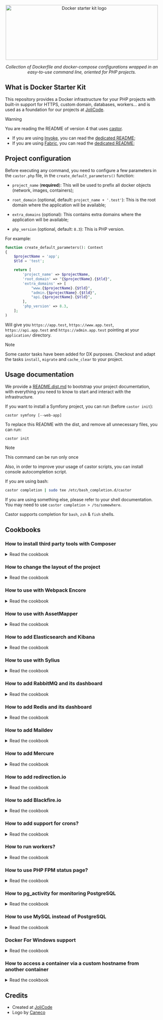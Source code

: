 <p align="center">
    <img width="500" height="180" src="https://jolicode.com/media/original/docker-starter-logo.png" alt="Docker starter kit logo" />
</p>

<p align="center">
    <i>Collection of Dockerfile and docker-compose configurations wrapped in an easy-to-use command line, oriented for PHP projects.</i>
</p>

## What is Docker Starter Kit

This repository provides a Docker infrastructure for your PHP projects with
built-in support for HTTPS, custom domain, databases, workers... and is used as
a foundation for our projects at [JoliCode](https://jolicode.com/).

> [!WARNING]
> You are reading the README of version 4 that uses [castor](https://github.com/jolicode/castor).

* If you are using [Invoke](https://www.pyinvoke.org/), you can read the [dedicated README](https://github.com/jolicode/docker-starter/tree/v3.11.0);
* If you are using [Fabric](https://www.fabfile.org/), you can read the [dedicated README](https://github.com/jolicode/docker-starter/tree/v2.0.0);

## Project configuration

Before executing any command, you need to configure a few parameters in the
`castor.php` file, in the `create_default_parameters()` function:

* `project_name` (**required**): This will be used to prefix all docker objects
(network, images, containers);

* `root_domain` (optional, default: `project_name + '.test'`): This is the root
domain where the application will be available;

* `extra_domains` (optional): This contains extra domains where the application
will be available;

* `php_version` (optional, default: `8.3`): This is PHP version.

For example:

```php
function create_default_parameters(): Context
{
    $projectName = 'app';
    $tld = 'test';

    return [
        'project_name' => $projectName,
        'root_domain' => "{$projectName}.{$tld}",
        'extra_domains' => [
            "www.{$projectName}.{$tld}",
            "admin.{$projectName}.{$tld}",
            "api.{$projectName}.{$tld}",
        ],
        'php_version' => 8.3,
    ];
)
```

Will give you `https://app.test`,  `https://www.app.test`,
`https://api.app.test` and `https://admin.app.test` pointing at your
`application/` directory.

> [!NOTE]
> Some castor tasks have been added for DX purposes. Checkout and adapt
> the tasks `install`, `migrate` and `cache_clear` to your project.

## Usage documentation

We provide a [README.dist.md](./README.dist.md) to bootstrap your project
documentation, with everything you need to know to start and interact with the
infrastructure.

If you want to install a Symfony project, you can run (before `castor init`):

```
castor symfony [--web-app]
```

To replace this README with the dist, and remove all unnecessary files, you can
run:

```bash
castor init
```

> [!NOTE]
> This command can be run only once

Also, in order to improve your usage of castor scripts, you can install console
autocompletion script.

If you are using bash:

```bash
castor completion | sudo tee /etc/bash_completion.d/castor
```

If you are using something else, please refer to your shell documentation. You
may need to use `castor completion > /to/somewhere`.

Castor supports completion for `bash`, `zsh` & `fish` shells.

## Cookbooks

### How to install third party tools with Composer

<details>

<summary>Read the cookbook</summary>

If you want to install some third party tools with Composer, it is recommended to install them in their dedicated directory.
PHPStan and PHP-CS-Fixer are already installed in the `tools` directory.

We suggest to:

1. create a composer.json which requires only this tool in `tools/<tool name>/composer.json`;

1. create an executable symbolic link to the tool from the root directory of the project: `ln -s ../<tool name>/vendor/bin/<tool bin> tools/bin/<tool bin>`;

> [!NOTE]
> Relative symlinks works here, because the first part of the command is relative to the second part, not to the current directory.

Since `tools/bin` path is appended to the `$PATH`, tools will be available globally in the builder container.

</details>

### How to change the layout of the project

<details>

<summary>Read the cookbook</summary>

If you want to rename the `application` directory, or even move its content to
the root directory, you have to edit each reference to it. Theses references
represent each application entry point, whether it be over HTTP or CLI.
Usually, there is three places where you need to do it:

* In Nginx configuration file:
  `infrastructure/docker/services/php/frontend/etc/nginx/nginx.conf`. You need
  to update  `http.server.root` option to the new path. For example:
  ```diff
  - root /var/www/application/public;
  + root /var/www/public;
  ```
* In all workers configuration file:
  `infrastructure/docker/docker-compose.worker.yml`:
  ```diff
  - command: php -d memory_limit=1G /var/www/application/bin/console messenger:consume async --memory-limit=128M
  + command: php -d memory_limit=1G /var/www/bin/console messenger:consume async --memory-limit=128M
  ```
* In the builder, to land in the right directory directly:
  `infrastructure/docker/services/php/Dockerfile`:
  ```diff
  - WORKDIR /var/www/application
  + WORKDIR /var/www
  ```

</details>

### How to use with Webpack Encore

<details>

<summary>Read the cookbook</summary>

> [!NOTE]
> this cookbook documents the integration of webpack 5+. For older version
> of webpack, use previous version of the docker starter.

If you want to use Webpack Encore in a Symfony project,

1. Follow [instructions on symfony.com](https://symfony.com/doc/current/frontend/encore/installation.html#installing-encore-in-symfony-applications) to install webpack encore.

    You will need to follow [these instructions](https://symfony.com/doc/current/frontend/encore/simple-example.html) too.

2. Create a new service for encore:

    Add the following content to the `docker-compose.yml` file:

    ```yaml
    services:
        encore:
            build:
                context: services/php
                target: builder
            volumes:
                - "../..:/var/www:cached"
            command: "yarn run dev-server --hot --host 0.0.0.0 --allowed-hosts encore.${PROJECT_ROOT_DOMAIN} --allowed-hosts ${PROJECT_ROOT_DOMAIN} --client-web-socket-url-hostname encore.${PROJECT_ROOT_DOMAIN} --client-web-socket-url-port 443 --client-web-socket-url-protocol wss"
            labels:
                - "traefik.enable=true"
                - "traefik.http.routers.${PROJECT_NAME}-encore.rule=Host(`encore.${PROJECT_ROOT_DOMAIN}`)"
                - "traefik.http.routers.${PROJECT_NAME}-encore.tls=true"
                - "traefik.http.services.encore.loadbalancer.server.port=8080"
    ```

3. Update the webpack configuration to specify the asset location in **dev**:

    ```diff
    diff --git a/application/webpack.config.js b/application/webpack.config.js
    index 056b04a..766c590 100644
    --- a/application/webpack.config.js
    +++ b/application/webpack.config.js
    @@ -6,13 +6,22 @@ if (!Encore.isRuntimeEnvironmentConfigured()) {
        Encore.configureRuntimeEnvironment(process.env.NODE_ENV || 'dev');
    }

    +
    +if (Encore.isProduction()) {
    +    Encore
    +        // public path used by the web server to access the output path
    +        .setPublicPath('/build')
    +        // only needed for CDN's or sub-directory deploy
    +        //.setManifestKeyPrefix('build/')
    +} else {
    +    Encore
    +        .setPublicPath('https://encore.app.test/build')
    +        .setManifestKeyPrefix('build/')
    +}
    +
    Encore
        // directory where compiled assets will be stored
        .setOutputPath('public/build/')
    -    // public path used by the web server to access the output path
    -    .setPublicPath('/build')
    -    // only needed for CDN's or sub-directory deploy
    -    //.setManifestKeyPrefix('build/')

        /*
        * ENTRY CONFIG
    ```

If the assets are not reachable, you may accept self-signed certificate. To do so, open a new tab
at https://encore.app.test and click on accept.

</details>

### How to use with AssetMapper

<details>

<summary>Read the cookbook</summary>

1. Follow [instructions on symfony.com](https://symfony.com/doc/current/frontend/asset_mapper.html#installation) to install AssetMapper.

1. Remove this block in the
`infrastructure/docker/services/php/frontend/etc/nginx/nginx.conf` file:

    ```
    location ~* \.(jpg|jpeg|png|gif|ico|css|js|svg)$ {
        access_log off;
        add_header Cache-Control "no-cache";
    }
    ```

1. Remove these lines in the `infrastructure/docker/services/php/Dockerfile` file:

    ```diff
    SHELL ["/bin/bash", "-o", "pipefail", "-c"]

    - ARG NODEJS_VERSION=18.x
    - RUN curl -s https://deb.nodesource.com/gpgkey/nodesource.gpg.key | gpg --dearmor > /usr/share/keyrings/nodesource.gpg \
    -     && echo "deb [signed-by=/usr/share/keyrings/nodesource.gpg] https://deb.nodesource.com/node_${NODEJS_VERSION} bullseye main" > /etc/apt/sources.list.d/nodejs.list

    # Default toys
    RUN apt-get update \
        && apt-get install -y --no-install-recommends \
            git \
            make \
    -       nodejs \
            sudo \
            unzip \
        && apt-get clean \
    -   && npm install -g yarn@1.22 \
        && rm -rf /var/lib/apt/lists/* /tmp/* /var/tmp/* /usr/share/doc/*
    ```
</details>

### How to add Elasticsearch and Kibana

<details>

<summary>Read the cookbook</summary>

In order to use Elasticsearch and Kibana, you should add the following content
to the `docker-compose.yml` file:

```yaml
volumes:
    elasticsearch-data: {}

services:
    elasticsearch:
        image: elasticsearch:7.8.0
        volumes:
            - elasticsearch-data:/usr/share/elasticsearch/data
        environment:
            - "discovery.type=single-node"
        labels:
            - "traefik.enable=true"
            - "traefik.http.routers.${PROJECT_NAME}-elasticsearch.rule=Host(`elasticsearch.${PROJECT_ROOT_DOMAIN}`)"
            - "traefik.http.routers.${PROJECT_NAME}-elasticsearch.tls=true"

    kibana:
        image: kibana:7.8.0
        depends_on:
            - elasticsearch
        labels:
            - "traefik.enable=true"
            - "traefik.http.routers.${PROJECT_NAME}-kibana.rule=Host(`kibana.${PROJECT_ROOT_DOMAIN}`)"
            - "traefik.http.routers.${PROJECT_NAME}-kibana.tls=true"
```

Then, you will be able to browse:

* `https://kibana.<root_domain>`
* `https://elasticsearch.<root_domain>`

In your application, you can use the following configuration:

* scheme: `http`;
* host: `elasticsearch`;
* port: `9200`.

</details>

### How to use with Sylius

<details>

<summary>Read the cookbook</summary>

Add the php extension `gd` to `infrastructure/docker/services/php/Dockerfile`

```
php${PHP_VERSION}-gd \
```

If you want to create a new Sylius project, you need to enter a builder (`inv
builder`) and run the following commands

1. Remove the `application` folder:

    ```bash
    cd ..
    rm -rf application/*
    ```

1. Create a new project:

    ```bash
    composer create-project sylius/sylius-standard application
    ```

1. Configure the `.env`

    ```bash
    sed -i 's#DATABASE_URL.*#DATABASE_URL=postgresql://app:app@postgres:5432/app\?serverVersion=12\&charset=utf8#' application/.env
    ```

</details>

### How to add RabbitMQ and its dashboard

<details>

<summary>Read the cookbook</summary>

In order to use RabbitMQ and its dashboard, you should add a new service:

```Dockerfile
# services/rabbitmq/Dockerfile
FROM rabbitmq:3-management-alpine

COPY etc/. /etc/
```

And you can add specific RabbitMQ configuration in the `services/rabbitmq/etc/rabbitmq/rabbitmq.conf` file:
```
# services/rabbitmq/etc/rabbitmq/rabbitmq.conf
vm_memory_high_watermark.absolute = 1GB
```

Finally, add the following content to the `docker-compose.yml` file:
```yaml
volumes:
    rabbitmq-data: {}

services:
    rabbitmq:
        build: services/rabbitmq
        volumes:
            - rabbitmq-data:/var/lib/rabbitmq
        labels:
            - "traefik.enable=true"
            - "traefik.http.routers.${PROJECT_NAME}-rabbitmq.rule=Host(`rabbitmq.${PROJECT_ROOT_DOMAIN}`)"
            - "traefik.http.routers.${PROJECT_NAME}-rabbitmq.tls=true"
            - "traefik.http.services.rabbitmq.loadbalancer.server.port=15672"
```

In order to publish and consume messages with PHP, you need to install the
`php${PHP_VERSION}-amqp` in the `php` image.

Then, you will be able to browse:

* `https://rabbitmq.<root_domain>` (username: `guest`, password: `guest`)

In your application, you can use the following configuration:

* host: `rabbitmq`;
* username: `guest`;
* password: `guest`;
* port: `rabbitmq`.

For example in Symfony you can use: `MESSENGER_TRANSPORT_DSN=amqp://guest:guest@rabbitmq:5672/%2f/messages`.

</details>

### How to add Redis and its dashboard

<details>

<summary>Read the cookbook</summary>

In order to use Redis and its dashboard, you should add the following content to
the `docker-compose.yml` file:

```yaml
volumes:
    redis-data: {}
    redis-insight-data: {}

services:
    redis:
        image: redis:5
        volumes:
            - "redis-data:/data"

    redis-insight:
        image: redislabs/redisinsight
        volumes:
            - "redis-insight-data:/db"
        labels:
            - "traefik.enable=true"
            - "traefik.http.routers.${PROJECT_NAME}-redis.rule=Host(`redis.${PROJECT_ROOT_DOMAIN}`)"
            - "traefik.http.routers.${PROJECT_NAME}-redis.tls=true"

```

In order to communicate with Redis, you need to install the
`php${PHP_VERSION}-redis` in the `php` image.

Then, you will be able to browse:

* `https://redis.<root_domain>`

In your application, you can use the following configuration:

* host: `redis`;
* port: `6379`.

</details>

### How to add Maildev

<details>

<summary>Read the cookbook</summary>

In order to use Maildev and its dashboard, you should add the following content
to the `docker-compose.yml` file:

```yaml
services:
    maildev:
        image: maildev/maildev
        environment:
            - MAILDEV_WEB_PORT=80
            - MAILDEV_SMTP_PORT=25
        labels:
            - "traefik.enable=true"
            - "traefik.http.routers.${PROJECT_NAME}-maildev.rule=Host(`maildev.${PROJECT_ROOT_DOMAIN}`)"
            - "traefik.http.routers.${PROJECT_NAME}-maildev.tls=true"
            - "traefik.http.services.maildev.loadbalancer.server.port=80"
```

Then, you will be able to browse:

* `https://maildev.<root_domain>`

In your application, you can use the following configuration:

* scheme: `smtp`;
* host: `maildev`;
* port: `25`.

For example in Symfony you can use: `MAILER_DSN=smtp://maildev:25`.

</details>

### How to add Mercure

<details>

<summary>Read the cookbook</summary>

In order to use Mercure, you should add the following content to the
`docker-compose.yml` file:

```yaml
services:
    mercure:
        image: dunglas/mercure
        environment:
            - "MERCURE_PUBLISHER_JWT_KEY=password"
            - "MERCURE_SUBSCRIBER_JWT_KEY=password"
            - "ALLOW_ANONYMOUS=1"
            - "CORS_ALLOWED_ORIGINS=*"
        labels:
            - "traefik.enable=true"
            - "traefik.http.routers.${PROJECT_NAME}-mercure.rule=Host(`mercure.${PROJECT_ROOT_DOMAIN}`)"
            - "traefik.http.routers.${PROJECT_NAME}-mercure.tls=true"
```

If you are using Symfony, you must put the following configuration in the `.env` file:

```
MERCURE_PUBLISH_URL=http://mercure/.well-known/mercure
MERCURE_JWT_TOKEN=eyJhbGciOiJIUzI1NiIsInR5cCI6IkpXVCJ9.eyJtZXJjdXJlIjp7InN1YnNjcmliZSI6W10sInB1Ymxpc2giOltdfX0.t9ZVMwTzmyjVs0u9s6MI7-oiXP-ywdihbAfPlghTBeQ
```

</details>

### How to add redirection.io

<details>

<summary>Read the cookbook</summary>

In order to use redirection.io, you should add the following content to the
`docker-compose.yml` file to run the agent:

```yaml
services:
    redirectionio-agent:
        build: services/redirectionio-agent
```

Add the following file `infrastructure/docker/services/redirectionio-agent/Dockerfile`:

```Dockerfile
FROM alpine:3.12 as alpine

WORKDIR /tmp

RUN apk add --no-cache wget ca-certificates \
    && wget https://packages.redirection.io/dist/stable/2/any/redirectionio-agent-latest_any_amd64.tar.gz \
    && tar -xzvf redirectionio-agent-latest_any_amd64.tar.gz

FROM scratch

# Binary copied from tar
COPY --from=alpine /tmp/redirection-agent/redirectionio-agent /usr/local/bin/redirectionio-agent

# Configuration, can be replaced by your own
COPY etc /etc

# Root SSL Certificates, needed as we do HTTPS requests to our service
COPY --from=alpine /etc/ssl/certs/ca-certificates.crt /etc/ssl/certs/

CMD ["/usr/local/bin/redirectionio-agent"]
```

Add `infrastructure/docker/services/redirectionio-agent/etc/redirectionio/agent.yml`:

```yaml
instance_name: "my-instance-dev" ### You may want to change this
listen: 0.0.0.0:10301
```

Then you'll need `wget`. In
`infrastructure/docker/services/php/Dockerfile`, in stage `frontend`:

```Dockerfile
RUN apt-get update \
    && apt-get install -y --no-install-recommends \
        wget \
    && apt-get clean \
    && rm -rf /var/lib/apt/lists/* /tmp/* /var/tmp/* /usr/share/doc/*
```

You can group this command with another one.

Then, **after** installing nginx, you need to install the module:

```Dockerfile
RUN wget -q -O - https://packages.redirection.io/gpg.key | gpg --dearmor > /usr/share/keyrings/redirection.io.gpg \
    && echo "deb [signed-by=/usr/share/keyrings/redirection.io.gpg] https://packages.redirection.io/deb/stable/2 focal main" | tee -a /etc/apt/sources.list.d/packages_redirection_io_deb.list \
    && apt-get update \
    && apt-get install libnginx-mod-redirectionio \
    && apt-get clean \
    && rm -rf /var/lib/apt/lists/* /tmp/* /var/tmp/* /usr/share/doc/*
```

Finally, you need to edit
`infrastructure/docker/services/php/frontend/etc/nginx/nginx.conf` to add the
following configuration in the `server` block:

```
redirectionio_pass redirectionio-agent:10301;
redirectionio_project_key "AAAAAAAAAAAAAAAA:BBBBBBBBBBBBBBBB";
```

**Don't forget to change the project key**.

</details>

### How to add Blackfire.io

<details>

<summary>Read the cookbook</summary>

In order to use Blackfire.io, you should add the following content to the
`docker-compose.yml` file to run the agent:

```yaml
services:
    blackfire:
        image: blackfire/blackfire
        environment:
            BLACKFIRE_SERVER_ID: FIXME
            BLACKFIRE_SERVER_TOKEN: FIXME
            BLACKFIRE_CLIENT_ID: FIXME
            BLACKFIRE_CLIENT_TOKEN: FIXME

```

Then you'll need `wget`. In
`infrastructure/docker/services/php/Dockerfile`, in stage `base`:

```Dockerfile
RUN apt-get update \
    && apt-get install -y --no-install-recommends \
        wget \
    && apt-get clean \
    && rm -rf /var/lib/apt/lists/* /tmp/* /var/tmp/* /usr/share/doc/*
```

You can group this command with another one.

Then, **after** installing PHP, you need to install the probe:

```Dockerfile
RUN wget -q -O - https://packages.blackfire.io/gpg.key | gpg --dearmor > /usr/share/keyrings/blackfire.io.gpg \
    && sh -c 'echo "deb [signed-by=/usr/share/keyrings/blackfire.io.gpg] http://packages.blackfire.io/debian any main" > /etc/apt/sources.list.d/blackfire.list' \
    && apt-get update \
    && apt-get install -y --no-install-recommends \
        blackfire-php \
    && apt-get clean \
    && rm -rf /var/lib/apt/lists/* /tmp/* /var/tmp/* /usr/share/doc/* \
    && sed -i 's#blackfire.agent_socket.*#blackfire.agent_socket=tcp://blackfire:8707#' /etc/php/${PHP_VERSION}/mods-available/blackfire.ini
```

If you want to profile HTTP calls, you need to enable the probe with PHP-FPM.
So in `infrastructure/docker/services/php/Dockerfile`:

```Dockerfile
RUN phpenmod blackfire
```

Here also, You can group this command with another one.

</details>

### How to add support for crons?

<details>

<summary>Read the cookbook</summary>

In order to set up crontab, you should add a new container:

```Dockerfile
# services/php/Dockerfile

FROM php-base as cron

RUN apt-get update \
    && apt-get install -y --no-install-recommends \
        cron \
    && apt-get clean \
    && rm -rf /var/lib/apt/lists/* /tmp/* /var/tmp/* /usr/share/doc/*

COPY crontab /etc/cron.d/crontab
RUN crontab /etc/cron.d/crontab

CMD ["cron", "-f"]
```

And you can add all your crons in the `services/php/crontab` file:
```crontab
* * * * * su app -c "/usr/local/bin/php -r 'echo time().PHP_EOL;'" > /proc/1/fd/1 2>&1
```

Finally, add the following content to the `docker-compose.yml` file:
```yaml
services:
    cron:
        build:
            context: services/php
            target: cron
        volumes:
            - "../..:/var/www:cached"
```

</details>

### How to run workers?

<details>

<summary>Read the cookbook</summary>

In order to set up workers, you should define their services in the `docker-compose.worker.yml` file:

```yaml
services:
    worker_my_worker:
        <<: *worker_base
        command: /var/www/application/my-worker

    worker_date:
        <<: *worker_base
        command: watch -n 1 date
```

</details>

### How to use PHP FPM status page?

<details>

<summary>Read the cookbook</summary>

If you want to use the [PHP FPM status
page](https://www.php.net/manual/en/fpm.status.php) you need to remove a
configuration block in the
`infrastructure/docker/services/php/frontend/etc/nginx/nginx.conf` file:

```diff
-        # Remove this block if you want to access to PHP FPM monitoring
-        # dashboarsh (on URL: /php-fpm-status). WARNING: on production, you must
-        # secure this page (by user IP address, with a password, for example)
-        location ~ ^/php-fpm-status$ {
-            deny all;
-        }
-
```

And if your application uses the front controller pattern, and you want to see
the real request URI, you also need to uncomment the following configuration
block:

```diff
-            # # Uncomment if you want to use /php-fpm-status endpoint **with**
-            # # real request URI. It may have some side effects, that's why it's
-            # # commented by default
-            # fastcgi_param SCRIPT_NAME $request_uri;
+            # Uncomment if you want to use /php-fpm-status endpoint **with**
+            # real request URI. It may have some side effects, that's why it's
+            # commented by default
+            fastcgi_param SCRIPT_NAME $request_uri;
```

</details>

### How to pg_activity for monitoring PostgreSQL

<details>

<summary>Read the cookbook</summary>

In order to install pg_activity, you should add the following content to the
`infrastructure/docker/services/postgres/Dockerfile` file:

```Dockerfile
RUN apt-get update \
    && apt-get install -y --no-install-recommends \
        pg-activity \
    && apt-get clean \
    && rm -rf /var/lib/apt/lists/* /tmp/* /var/tmp/* /usr/share/doc/*
```

Then, you can add the following content to the `castor.php` file:

```php
#[AsTask(description: 'Monitor PostgreSQL', namespace: 'app:db')]
function pg_activity(): void
{
    docker_compose('exec postgres pg_activity -U app');
}
```

Finally you can use the following command:

```
castor app:db:pg-activity
```

</details>

### How to use MySQL instead of PostgreSQL

<details>

<summary>Read the cookbook</summary>

In order to use MySQL, you will need to apply this patch:

```diff
diff --git a/infrastructure/docker/docker-compose.builder.yml b/infrastructure/docker/docker-compose.builder.yml
index d00f315..bdfdc65 100644
--- a/infrastructure/docker/docker-compose.builder.yml
+++ b/infrastructure/docker/docker-compose.builder.yml
@@ -10,7 +10,7 @@ services:
     builder:
         build: services/builder
         depends_on:
-            - postgres
+            - mysql
         environment:
             - COMPOSER_MEMORY_LIMIT=-1
         volumes:
diff --git a/infrastructure/docker/docker-compose.worker.yml b/infrastructure/docker/docker-compose.worker.yml
index 2eda814..59f8fed 100644
--- a/infrastructure/docker/docker-compose.worker.yml
+++ b/infrastructure/docker/docker-compose.worker.yml
@@ -5,7 +5,7 @@ x-services-templates:
     worker_base: &worker_base
         build: services/worker
         depends_on:
-            - postgres
+            - mysql
             #- rabbitmq
         volumes:
             - "../..:/var/www:cached"
diff --git a/infrastructure/docker/docker-compose.yml b/infrastructure/docker/docker-compose.yml
index 49a2661..1804a01 100644
--- a/infrastructure/docker/docker-compose.yml
+++ b/infrastructure/docker/docker-compose.yml
@@ -1,7 +1,7 @@
 version: '3.7'

 volumes:
-    postgres-data: {}
+    mysql-data: {}

 services:
     router:
@@ -13,7 +13,7 @@ services:
     frontend:
         build: services/frontend
         depends_on:
-            - postgres
+            - mysql
         volumes:
             - "../..:/var/www:cached"
         labels:
@@ -24,10 +24,7 @@ services:
             # Comment the next line to be able to access frontend via HTTP instead of HTTPS
             - "traefik.http.routers.${PROJECT_NAME}-frontend-unsecure.middlewares=redirect-to-https@file"

-    postgres:
-        image: postgres:16
-        environment:
-            - POSTGRES_USER=app
-            - POSTGRES_PASSWORD=app
+    mysql:
+        image: mysql:8
+        environment:
+            - MYSQL_ALLOW_EMPTY_PASSWORD=1
         volumes:
-            - postgres-data:/var/lib/postgresql/data
+            - mysql-data:/var/lib/mysql
diff --git a/infrastructure/docker/services/php/Dockerfile b/infrastructure/docker/services/php/Dockerfile
index 56e1835..95fee78 100644
--- a/infrastructure/docker/services/php/Dockerfile
+++ b/infrastructure/docker/services/php/Dockerfile
@@ -24,7 +24,7 @@ RUN apk add --no-cache \
     php${PHP_VERSION}-intl \
     php${PHP_VERSION}-mbstring \
-    php${PHP_VERSION}-pgsql \
+    php${PHP_VERSION}-mysql \
     php${PHP_VERSION}-xml \
     php${PHP_VERSION}-zip \
```

</details>

### Docker For Windows support

<details>

<summary>Read the cookbook</summary>

This starter kit is compatible with Docker for Windows, so you can enjoy native Docker experience on Windows. You will have to keep in mind some differences:

- You will be prompted to run the env vars manually if you use PowerShell.
</details>

### How to access a container via a custom hostname from another container

<details>

<summary>Read the cookbook</summary>

Let's say you have a container (`frontend`) that responds to many hostnames:
`app.test`, `api.app.test`, `admin.app.test`. And you have another container
(`builder`) that needs to call the `frontend` with a specific hostname - or with
HTTPS. This is usually the case when you have a functional test suite.

To enable this feature, you need to add `extra_hosts` to the `builder` container
like so:

```yaml
services:
    builder:
        # [...]
        extra_hosts:
            - "app.test:172.17.0.1"
            - "api.app.test:172.17.0.1"
            - "admin.app.test:172.17.0.1"
```

> [!NOTE]
>  `172.17.0.1` is the default IP of the `docker0` interface. It can be
> different on some installations. You can see this IP thanks to the following
> command `ip address show docker0`. Since `docker-compose.yml` file supports
> environment variables you may script this with Castor.

</details>

## Credits

- Created at [JoliCode](https://jolicode.com/)
- Logo by [Caneco](https://twitter.com/caneco)
